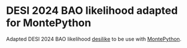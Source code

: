 # DESI 2024 BAO likelihood adapted for MontePython

Adapted DESI 2024 BAO likelihood [desilike](https://github.com/cosmodesi/desilike) to be use with [MontePython](https://github.com/brinckmann/montepython_public).
